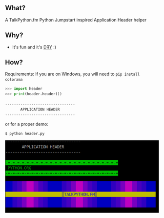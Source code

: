 ## What?

A TalkPython.fm Python Jumpstart inspired Application Header helper

## Why?
- It's fun and it's [DRY](https://en.wikipedia.org/wiki/Don%27t_repeat_yourself) :)

## How?

Requirements: 
If you are on Windows, you will need to `pip install colorama`

```python
>>> import header
>>> print(header.header())

--------------------------------
       APPLICATION HEADER       
--------------------------------
```

or for a proper demo:
```python
$ python header.py
```

![Application Header Demo](tpfm_header_demo.png)
